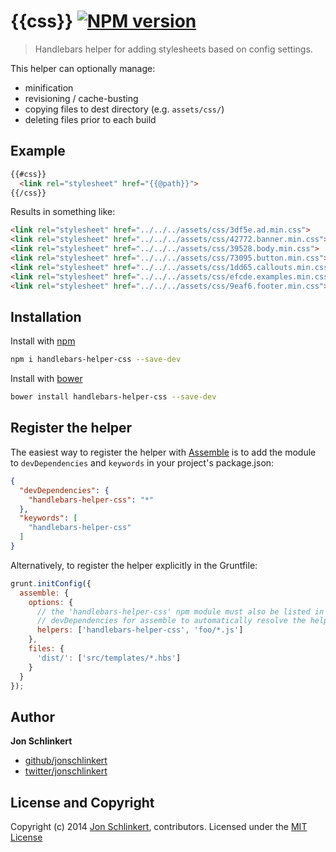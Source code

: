 # {{css}} [![NPM version](https://badge.fury.io/js/handlebars-helper-css.png)](http://badge.fury.io/js/handlebars-helper-css)

> Handlebars helper for adding stylesheets based on config settings.

This helper can optionally manage:

* minification
* revisioning / cache-busting
* copying files to dest directory (e.g. `assets/css/`)
* deleting files prior to each build

## Example

```html
{{#css}}
  <link rel="stylesheet" href="{{@path}}">
{{/css}}
```
Results in something like:

```html
<link rel="stylesheet" href="../../../assets/css/3df5e.ad.min.css">
<link rel="stylesheet" href="../../../assets/css/42772.banner.min.css">
<link rel="stylesheet" href="../../../assets/css/39528.body.min.css">
<link rel="stylesheet" href="../../../assets/css/73095.button.min.css">
<link rel="stylesheet" href="../../../assets/css/1dd65.callouts.min.css">
<link rel="stylesheet" href="../../../assets/css/efcde.examples.min.css">
<link rel="stylesheet" href="../../../assets/css/9eaf6.footer.min.css">
```

## Installation

Install with [npm](npmjs.org)

```bash
npm i handlebars-helper-css --save-dev
```

Install with [bower](https://github.com/bower/bower)

```bash
bower install handlebars-helper-css --save-dev
```

## Register the helper

The easiest way to register the helper with [Assemble](https://github.com/assemble/assemble) is to add the module to `devDependencies` and `keywords` in your project's package.json:

```json
{
  "devDependencies": {
    "handlebars-helper-css": "*"
  },
  "keywords": [
    "handlebars-helper-css"
  ]
}
```

Alternatively, to register the helper explicitly in the Gruntfile:

```javascript
grunt.initConfig({
  assemble: {
    options: {
      // the 'handlebars-helper-css' npm module must also be listed in
      // devDependencies for assemble to automatically resolve the helper
      helpers: ['handlebars-helper-css', 'foo/*.js']
    },
    files: {
      'dist/': ['src/templates/*.hbs']
    }
  }
});
```

## Author

**Jon Schlinkert**

+ [github/jonschlinkert](http://github.com/jonschlinkert)
+ [twitter/jonschlinkert](http://twitter.com/jonschlinkert)

## License and Copyright

Copyright (c) 2014 [Jon Schlinkert](http://github.com/jonschlinkert), contributors.
Licensed under the [MIT License](./LICENSE-MIT)